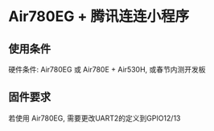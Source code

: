 # Air780EG + 腾讯连连小程序

## 使用条件

硬件条件: Air780EG 或 Air780E + Air530H, 或春节内测开发板

## 固件要求

若使用 Air780EG, 需要更改UART2的定义到GPIO12/13
